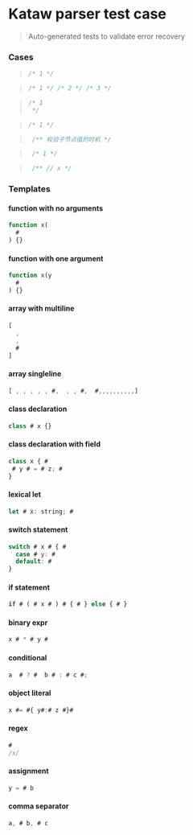 # Kataw parser test case

> Auto-generated tests to validate error recovery
>

### Cases

> `````js
> /* 1 */
> `````

> `````js
> /* 1 */ /* 2 */ /* 3 */
> `````

> `````js
> /* 1
>  */
> `````

> `````js
> /* 1 */
> `````

> `````js
>  /** 校验子节点值的时机 */
> `````

> `````js
>  /* 1 */
> `````

> `````js
>  /** // x */
> `````

### Templates

#### function with no arguments

`````js
function x(
  #
) {}
`````

#### function with one argument

`````js
function x(y
  #
) {}
`````

#### array with multiline

`````js
[
  ,
  ,
  #
]
`````

#### array singleline

`````js
[ , , , , , #,  , , #,  #,,,,,,,,,,]
`````

#### class declaration

`````js
class # x {}
`````

#### class declaration with field

`````js
class x { #
 # y # = # z; #
}
`````

#### lexical let

`````js
let # x: string; #
`````

#### switch statement

`````js
switch # x # { #
  case # y: #
  default: #
}
`````

#### if statement

`````js
if # ( # x # ) # { # } else { # }
`````

#### binary expr

`````js
x # * # y #
`````

#### conditional

`````js
a  # ? #  b # : # c #;
`````

#### object literal

`````js
x #= #{ y#:# z #}#
`````

#### regex

`````js
#
/x/
`````

#### assignment

`````js
y = # b
`````

#### comma separator

`````js
a, # b, # c
`````


